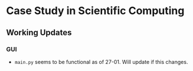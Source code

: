 # Case Study in Scientific Computing

## Working Updates

### GUI
- `main.py` seems to be functional as of 27-01. Will update if this changes.
